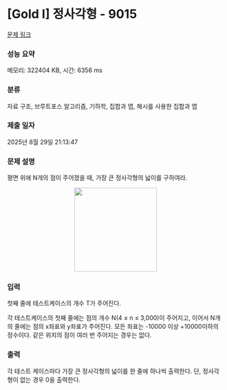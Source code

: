 # [Gold I] 정사각형 - 9015 

[문제 링크](https://www.acmicpc.net/problem/9015) 

### 성능 요약

메모리: 322404 KB, 시간: 6356 ms

### 분류

자료 구조, 브루트포스 알고리즘, 기하학, 집합과 맵, 해시를 사용한 집합과 맵

### 제출 일자

2025년 8월 29일 21:13:47

### 문제 설명

<p>평면 위에 N개의 점이 주어졌을 때, 가장 큰 정사각형의 넓이를 구하여라.</p>

<p style="text-align: center;"><img alt="" src="https://www.acmicpc.net/upload/images2/square.png" style="font-size:medium; height:195px; text-align:center; width:192px"></p>

### 입력 

 <p>첫째 줄에 테스트케이스의 개수 T가 주어진다.</p>

<p>각 테스트케이스의 첫째 줄에는 점의 개수 N(4 ≤ n ≤ 3,000)이 주어지고, 이어서 N개의 줄에는 점의 x좌표와 y좌표가 주어진다. 모든 좌표는 -10000 이상 +10000이하의 정수이다. 같은 위치의 점이 여러 번 주어지는 경우는 없다.</p>

### 출력 

 <p>각 테스트 케이스마다 가장 큰 정사각형의 넓이를 한 줄에 하나씩 출력한다. 단, 정사각형이 없는 경우 0을 출력한다.</p>

